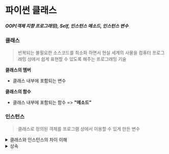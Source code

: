 # 파이썬 클래스
##### OOP(객체 지향 프로그래밍), Self, 인스턴스 메소드, 인스턴스 변수

### 클래스
> 반복되는 불필요한 소스코드를 최소화 하면서 현실 세계의 사물을 컴퓨터 프로그래밍 상에서 쉽게 표현할 수 있도록 해주는 프로그래밍 기술

__클래스의 멤버__
* 클래스 내부에 포함되는 변수

__클래스의 함수__
* 클래스 내부에 포함되는 함수 => __"메소드"__

### 인스턴스
> 클래스로 정의된 객체를 프로그램 상에서 이용할 수 있게 만든 변수 


<details markdown="1">
<summary>클래스와 인스턴스의 차이 이해</summary>

파이썬의 모든 클래스는 초기화 메소드를 가짐

소프트웨어에 구현할 대상 -> "객체"

### 초기화/인스턴스 속성
* __클래스의 생성자__

    init 이라는 이름을 갖고 매개변수로 self라는 것을 가진다는 특징이 있음


* ````
    def __init__(self, name, age):
        self.name = name
        self.age = age
  
* 클래스를 가지고 인스턴스를 만듬
* > 인스턴스와 객체의 차이점?
  > > 인스턴스가 객체에 포함된다고 말할 수 있음
  
* > 클래스 변수
  > > 직접 접근 가능, 하나를 공유
  > 
  > 인스턴스 변수
  > > 객체마다 별도 존재, (self가 붙은 것들)

__인스턴스화__
* 하나의 틀을 가지고, 설계도 바탕으로 구현된 것  -> "인스턴스화"
* 인스턴스화 시킨 것들은 모두 _다른 객체_

__네임스페이스__
*  ````
    print(a.__dict__) # 이렇게 class 내의 속성 정보의 값들을 dict형태로 알 수 있음
    # 출력값
    {'name': 'mikky' , 'age': 2}
   
* 클래스 attribute의 속성들을 확인할 수 있음
* 객체를 인스턴스화 할 때 객체만의 저장된 공간

</details>

<details markdown="1">
<summary>상속</summary>

### 상속
> 다른 클래스의 멤버 변수와 메소드를 물려 받아 사용하는 기법

상속 -> 프로그램을 더욱 더 계층적으로 작성 가능

-> 부모와 자식 관계가 존재함
-> 자식 클래스 : 부모 클래스를 상속받은 클래스

</details>
